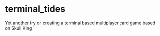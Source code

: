 # terminal_tides
Yet another try on creating a terminal based multiplayer card game based on Skull King
